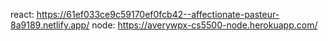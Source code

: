 react: https://61ef033ce9c59170ef0fcb42--affectionate-pasteur-8a9189.netlify.app/
node: https://averywpx-cs5500-node.herokuapp.com/
